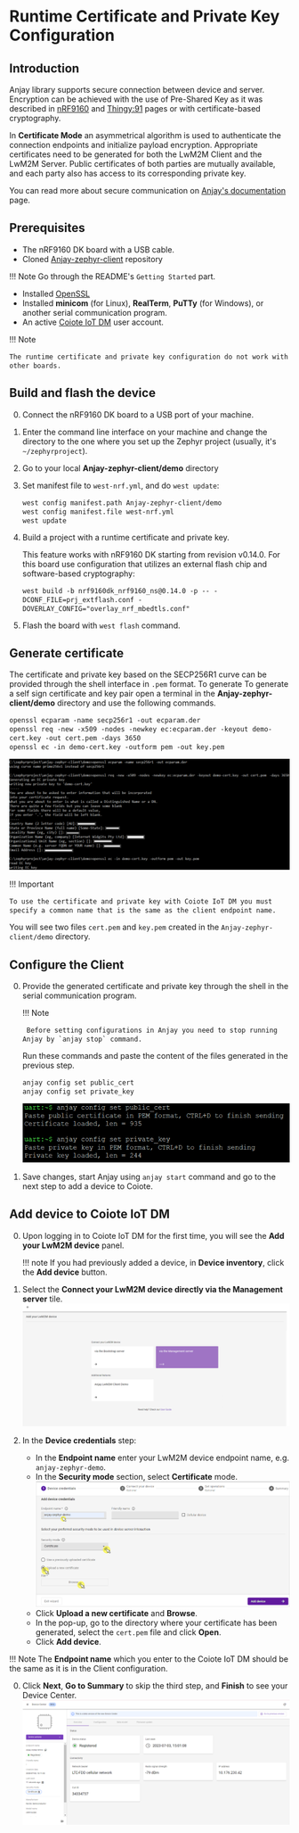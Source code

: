 # Runtime Certificate and Private Key Configuration

## Introduction
Anjay library supports secure connection between device and server. Encryption can be achieved with the use of Pre-Shared Key as it was described in [nRF9160](nRF9160.md) and [Thingy:91](Thingy91.md) pages or with certificate-based cryptography.

In **Certificate Mode** an asymmetrical algorithm is used to authenticate the connection endpoints and initialize payload encryption. Appropriate certificates need to be generated for both the LwM2M Client and the LwM2M Server. Public certificates of both parties are mutually available, and each party also has access to its corresponding private key.

You can read more about secure communication on [Anjay's documentation](https://avsystem.github.io/Anjay-doc/BasicClient/BC-Security.html) page.

## Prerequisites
* The nRF9160 DK board with a USB cable.
* Cloned [Anjay-zephyr-client](https://github.com/AVSystem/Anjay-zephyr-client#getting-started) repository

!!! Note
    Go through the README's `Getting Started` part.

* Installed [OpenSSL](https://www.openssl.org/source/)
* Installed **minicom** (for Linux), **RealTerm**, **PuTTy** (for Windows), or another serial communication program.
* An active [Coiote IoT DM](https://eu.iot.avsystem.cloud/) user account.

!!! Note

    The runtime certificate and private key configuration do not work with other boards.

## Build and flash the device
0. Connect the nRF9160 DK board to a USB port of your machine.
0. Enter the command line interface on your machine and change the directory to the one where you set up the Zephyr project (usually, it's `~/zephyrproject`).
0. Go to your local **Anjay-zephyr-client/demo** directory
0. Set manifest file to `west-nrf.yml`, and do `west update`:

    ```
    west config manifest.path Anjay-zephyr-client/demo
    west config manifest.file west-nrf.yml
    west update
    ```

0. Build a project with a runtime certificate and private key.

    This feature works with nRF9160 DK starting from revision v0.14.0. For this board use configuration that utilizes an external flash chip and software-based cryptography:

    ```
    west build -b nrf9160dk_nrf9160_ns@0.14.0 -p -- -DCONF_FILE=prj_extflash.conf -DOVERLAY_CONFIG="overlay_nrf_mbedtls.conf"
    ```

0. Flash the board with `west flash` command.

## Generate certificate
The certificate and private key based on the SECP256R1 curve can be provided through the shell interface in `.pem` format. To generate To generate a self sign certificate and key pair open a terminal in the **Anjay-zephyr-client/demo** directory and use the following commands.

```
openssl ecparam -name secp256r1 -out ecparam.der
openssl req -new -x509 -nodes -newkey ec:ecparam.der -keyout demo-cert.key -out cert.pem -days 3650
openssl ec -in demo-cert.key -outform pem -out key.pem
```

![Fragment of creating certificates](images/create_cert.png)

!!! Important

    To use the certificate and private key with Coiote IoT DM you must specify a common name that is the same as the client endpoint name.

You will see two files `cert.pem` and `key.pem` created in the `Anjay-zephyr-client/demo` directory.

## Configure the Client
0. Provide the generated certificate and private key through the shell in the serial communication program.

    !!! Note

        Before setting configurations in Anjay you need to stop running Anjay by `anjay stop` command.

    Run these commands and paste the content of the files generated in the previous step.

    ```
    anjay config set public_cert
    anjay config set private_key
    ```

    ![Generate certificate in Anjay](images/anjay_cert.png)

0. Save changes, start Anjay using `anjay start` command and go to the next step to add a device to Coiote.

## Add device to Coiote IoT DM

0. Upon logging in to Coiote IoT DM for the first time, you will see the **Add your LwM2M device** panel.

    !!! note
        If you had previously added a device, in **Device inventory**, click the **Add device** button.

0. Select the **Connect your LwM2M device directly via the Management server** tile.
   ![Add via Mgmt](images/ex1.3.png "Add via Mgmt")
0. In the **Device credentials** step:
     - In the **Endpoint name** enter your LwM2M device endpoint name, e.g. `anjay-zephyr-demo`.
     - In the **Security mode** section, select **Certificate** mode.
        ![Device credentials step](images/add_mgmt_cert.png "Device credentials step")
     - Click **Upload a new certificate** and **Browse**.
     - In the pop-up, go to the directory where your certificate has been generated, select the `cert.pem` file and click **Open**.
     - Click **Add device**.

!!! Note
    The **Endpoint name** which you enter to the Coiote IoT DM should be the same as it is in the Client configuration.

0. Click **Next**, **Go to Summary** to skip the third step, and **Finish** to see your Device Center.
    ![Registered device](images/registered_cert.png "Registered device")

